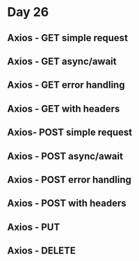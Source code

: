 # Day 26

## Axios - GET simple request
## Axios - GET async/await
## Axios - GET error handling
## Axios - GET with headers
## Axios- POST simple request
## Axios - POST async/await
## Axios - POST error handling
## Axios - POST with headers
## Axios - PUT
## Axios - DELETE
